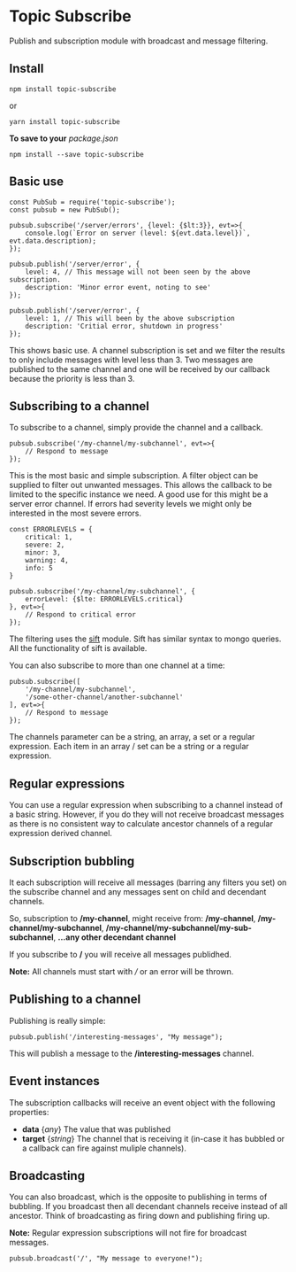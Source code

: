 # Topic Subscribe
Publish and subscription module with broadcast and message filtering.

## Install

```
npm install topic-subscribe
```

or

```
yarn install topic-subscribe
```

**To save to your** *package.json*

```
npm install --save topic-subscribe
```

## Basic use

```
const PubSub = require('topic-subscribe');
const pubsub = new PubSub();

pubsub.subscribe('/server/errors', {level: {$lt:3}}, evt=>{
    console.log(`Error on server (level: ${evt.data.level})`, evt.data.description);
});

pubsub.publish('/server/error', {
    level: 4, // This message will not been seen by the above subscription.
    description: 'Minor error event, noting to see'
}); 

pubsub.publish('/server/error', {
    level: 1, // This will been by the above subscription
    description: 'Critial error, shutdown in progress'
}); 
```

This shows basic use.  A channel subscription is set and we filter the results to only include messages with level less than 3.  Two messages are published to the same channel and one will be received by our callback because the priority is less than 3.

## Subscribing to a channel

To subscribe to a channel, simply provide the channel and a callback.

```
pubsub.subscribe('/my-channel/my-subchannel', evt=>{
    // Respond to message
});
```

This is the most basic and simple subscription.  A filter object can be supplied to filter out unwanted messages. This allows the callback to be limited to the specific instance we need.  A good use for this might be a server error channel.  If errors had severity levels we might only be interested in the most severe errors.

```
const ERRORLEVELS = {
    critical: 1,
    severe: 2,
    minor: 3,
    warning: 4,
    info: 5
}

pubsub.subscribe('/my-channel/my-subchannel', {
    errorLevel: {$lte: ERRORLEVELS.critical}
}, evt=>{
    // Respond to critical error
});
```

The filtering uses the [sift](https://www.npmjs.com/package/sift) module.  Sift has similar syntax to mongo queries. All the functionality of sift is available.

You can also subscribe to more than one channel at a time:

```
pubsub.subscribe([
    '/my-channel/my-subchannel',
    '/some-other-channel/another-subchannel'
], evt=>{
    // Respond to message
});
```

The channels parameter can be a string, an array, a set or a regular expression. Each item in an array / set can be a string or a regular expression.

## Regular expressions

You can use a regular expression when subscribing to a channel instead of a basic string.  However, if you do they will not receive broadcast messages as there is no consistent way to calculate ancestor channels of a regular expression derived channel.

## Subscription bubbling

It each subscription will receive all messages (barring any filters you set) on the subscribe channel and any messages sent on child and decendant channels.

So, subscription to **/my-channel**, might receive from: 
**/my-channel**,
**/my-channel/my-subchannel**,
**/my-channel/my-subchannel/my-sub-subchannel**, 
**...any other decendant channel**

If you subscribe to **/** you will receive all messages publidhed.

**Note:** All channels must start with */* or an error will be thrown.

## Publishing to a channel

Publishing is really simple:

```
pubsub.publish('/interesting-messages', "My message"); 
```

This will publish a message to the **/interesting-messages** channel.

## Event instances

The subscription callbacks will receive an event object with the following properties:

* **data** {*any*} The value that was published
* **target** {*string*} The channel that is receiving it (in-case it has bubbled or a callback can fire against muliple channels).

## Broadcasting

You can also broadcast, which is the opposite to publishing in terms of bubbling.  If you broadcast then all decendant channels receive instead of all ancestor.  Think of broadcasting as firing down and publishing firing up.

**Note:** Regular expression subscriptions will not fire for broadcast messages.

```
pubsub.broadcast('/', "My message to everyone!"); 
```
